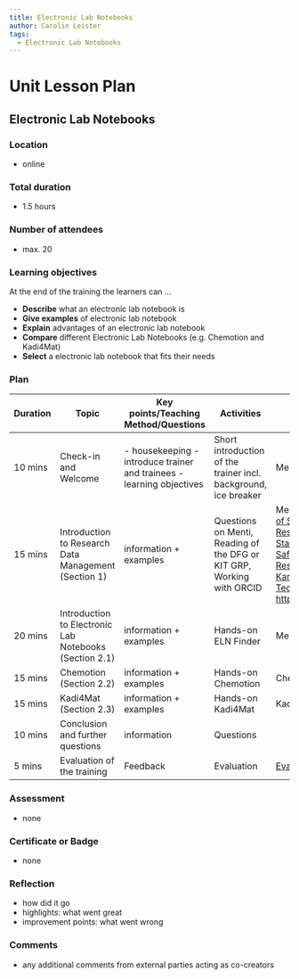 ```yaml
---
title: Electronic Lab Notebooks
author: Carolin Leister
tags:
  - Electronic Lab Notebooks
---
```


# Unit Lesson Plan

## Electronic Lab Notebooks


### Location
- online

### Total duration
- 1.5 hours

### Number of attendees
- max. 20

### Learning objectives

At the end of the training the learners can ...

- **Describe** what an electronic lab notebook is
- **Give examples** of electronic lab notebook
- **Explain** advantages of an electronic lab notebook
- **Compare** different Electronic Lab Notebooks (e.g. Chemotion and Kadi4Mat)
- **Select** a electronic lab notebook that fits their needs

### Plan
| Duration | Topic                                                  | Key points/Teaching Method/Questions                                   | Activities                                                            | Resources                                                                                                                                                                                                                                                                                                             |
| -------- | ------------------------------------------------------ | ---------------------------------------------------------------------- | --------------------------------------------------------------------- | --------------------------------------------------------------------------------------------------------------------------------------------------------------------------------------------------------------------------------------------------------------------------------------------------------------------- |
| 10 mins  | Check-in and Welcome                                   | - housekeeping  - introduce trainer and trainees - learning objectives | Short introduction of the trainer incl. background, ice breaker       | Menti                                                                                                                                                                                                                                                                                                                 |
| 15 mins  | Introduction to Research Data Management (Section 1)   | information + examples                                                 | Questions on Menti, Reading of the DFG or KIT GRP, Working with ORCID | Menti, [DFG Guidelines of Safeguarding Good Research Practice](https://doi.org/10.5281/zenodo.3923601), [Statutes for Safeguarding Good Research Practice at Karlsruhe Institute of Technology (KIT)](https://www.sle.kit.edu/downloads/AmtlicheBekanntmachungen/2021_AB_061_English.pdf), https://orcid.org/register |
| 20 mins  | Introduction to Electronic Lab Notebooks (Section 2.1) | information + examples                                                 | Hands-on ELN Finder                                                   | Menti, ELN Finder                                                                                                                                                                                                                                                                                                     |
| 15 mins  | Chemotion (Section 2.2)                                | information + examples                                                 | Hands-on Chemotion                                                    | Chemotion                                                                                                                                                                                                                                                                                                             |
| 15 mins  | Kadi4Mat (Section 2.3)                                 | information + examples                                                 | Hands-on Kadi4Mat                                                     | Kadi4Mat                                                                                                                                                                                                                                                                                                              |
| 10 mins  | Conclusion and further questions                       | information                                                            | Questions                                                             |                                                                                                                                                                                                                                                                                                                       |
| 5 mins   | Evaluation of the training                             | Feedback                                                               | Evaluation                                                            | [Evaluation form](https://www.bibliothek.kit.edu/english/evaluation-event.php)                                                                                                                                                                                                                                        |


### Assessment
- none

### Certificate or Badge
- none

### Reflection
- how did it go
- highlights: what went great
- improvement points: what went wrong

### Comments
- any additional comments from external parties acting as co-creators